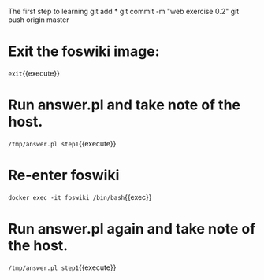 The first step to learning
git add *
git commit -m "web exercise 0.2"
git push origin master
# Exit the foswiki image:
`exit`{{execute}}

# Run answer.pl and take note of the host.
`/tmp/answer.pl step1`{{execute}}

# Re-enter foswiki
`docker exec -it foswiki /bin/bash`{{exec}}

# Run answer.pl again and take note of the host.
`/tmp/answer.pl step1`{{execute}}

